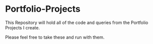 # Portfolio-Projects

This Repository will hold all of the code and queries from the Portfolio Projects I create.

Please feel free to take these and run with them.
